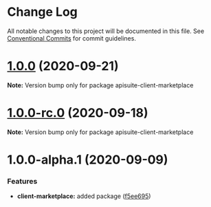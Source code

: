 # Change Log

All notable changes to this project will be documented in this file.
See [Conventional Commits](https://conventionalcommits.org) for commit guidelines.

# [1.0.0](https://github.com/Cloudoki/APISuite/compare/apisuite-client-marketplace@1.0.0-rc.0...apisuite-client-marketplace@1.0.0) (2020-09-21)

**Note:** Version bump only for package apisuite-client-marketplace





# [1.0.0-rc.0](https://github.com/Cloudoki/APISuite/compare/apisuite-client-marketplace@1.0.0-alpha.1...apisuite-client-marketplace@1.0.0-rc.0) (2020-09-18)

**Note:** Version bump only for package apisuite-client-marketplace





# 1.0.0-alpha.1 (2020-09-09)


### Features

* **client-marketplace:** added package ([f5ee695](https://github.com/Cloudoki/APISuite/commit/f5ee6951032114cc150bc660fb1e03fc2f8bcc51))
